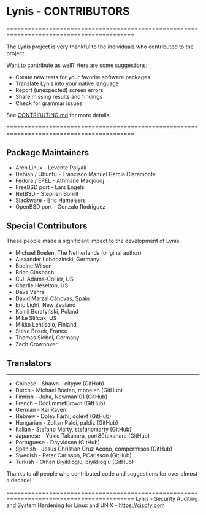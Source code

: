 # Lynis - CONTRIBUTORS

==========================================================================================

The Lynis project is very thankful to the individuals who contributed to the project.

  Want to contribute as well? Here are some suggestions:

  - Create new tests for your favorite software packages
  - Translate Lynis into your native language
  - Report (unexpected) screen errors
  - Share missing results and findings
  - Check for grammar issues

  See [CONTRIBUTING.md](https://github.com/CISOfy/lynis/blob/master/CONTRIBUTING.md) for more details.

==========================================================================================


## Package Maintainers

* Arch Linux            - Levente Polyak
* Debian / Ubuntu       - Francisco Manuel Garcia Claramonte
* Fedora / EPEL         - Athmane Madjoudj
* FreeBSD port          - Lars Engels
* NetBSD                - Stephen Borrill
* Slackware             - Eric Hameleers
* OpenBSD port          - Gonzalo Rodriguez


## Special Contributors

These people made a significant impact to the development of Lynis:

* Michael Boelen, The Netherlands (original author)
* Alexander Lobodzinski, Germany
* Bodine Wilson
* Brian Ginsbach
* C.J. Adams-Collier, US
* Charlie Heselton, US
* Dave Vehrs
* David Marzal Cánovas, Spain
* Eric Light, New Zealand
* Kamil Boratyński, Poland
* Mike Slifcak, US
* Mikko Lehtisalo, Finland
* Steve Bosek, France
* Thomas Siebel, Germany
* Zach Crownover


## Translators
------------------------------------------

* Chinese               - Shawn - citypw (GitHub)
* Dutch                 - Michael Boelen, mboelen (GitHub)
* Finnish               - Juha, Newman101 (GitHub)
* French                - DocEmmetBrown (GitHub)
* German                - Kai Raven
* Hebrew                - Dolev Farhi, dolevf (GitHub)
* Hungarian             - Zoltan Paldi, paldiz (GitHub)
* Italian               - Stefano Marty, stefanomarty (GitHub)
* Japanese              - Yukio Takahara, port80takahara (GitHub)
* Portuguese            - Dayvidson (GitHub)
* Spanish               - Jesus Christian Cruz Acono, compermisos (GitHub)
* Swedish               - Peter Carlsson, PCarlsson (GitHub)
* Turkish               - Orhan Biyiklioglu, biyiklioglu (GitHub)


Thanks to all people who contributed code and suggestions for over almost a decade!


==========================================================================================
  Lynis - Security Auditing and System Hardening for Linux and UNIX - https://cisofy.com
